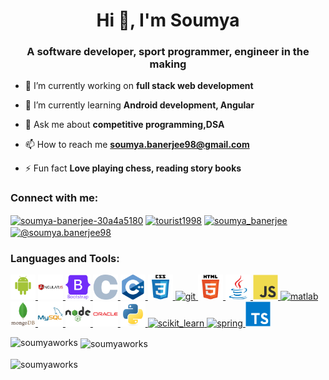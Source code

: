 <h1 align="center">Hi 👋, I'm Soumya</h1>
<h3 align="center">A software developer, sport programmer, engineer in the making</h3>

- 🔭 I’m currently working on **full stack web development**

- 🌱 I’m currently learning **Android development, Angular**

- 💬 Ask me about **competitive programming,DSA**

- 📫 How to reach me **soumya.banerjee98@gmail.com**

- ⚡ Fun fact **Love playing chess, reading story books**

<h3 align="left">Connect with me:</h3>
<p align="left">
<a href="https://linkedin.com/in/soumya-banerjee-30a4a5180" target="blank"><img align="center" src="https://cdn.jsdelivr.net/npm/simple-icons@v3/icons/linkedin.svg" alt="soumya-banerjee-30a4a5180" height="30" width="40" /></a>
<a href="https://www.codechef.com/users/tourist1998" target="blank"><img align="center" src="https://cdn.jsdelivr.net/npm/simple-icons@3.1.0/icons/codechef.svg" alt="tourist1998" height="30" width="40" /></a>
<a href="https://www.leetcode.com/soumya_banerjee" target="blank"><img align="center" src="https://cdn.jsdelivr.net/npm/simple-icons@v3/icons/leetcode.svg" alt="soumya_banerjee" height="30" width="40" /></a>
<a href="https://www.hackerearth.com/@soumya.banerjee98" target="blank"><img align="center" src="https://cdn.jsdelivr.net/npm/simple-icons@v3/icons/hackerearth.svg" alt="@soumya.banerjee98" height="30" width="40" /></a>
</p>

<h3 align="left">Languages and Tools:</h3>
<p align="left"> <a href="https://developer.android.com" target="_blank"> <img src="https://raw.githubusercontent.com/devicons/devicon/master/icons/android/android-original-wordmark.svg" alt="android" width="40" height="40"/> </a> <a href="https://angular.io" target="_blank"> <img src="https://raw.githubusercontent.com/devicons/devicon/master/icons/angularjs/angularjs-original-wordmark.svg" alt="angularjs" width="40" height="40"/> </a> <a href="https://getbootstrap.com" target="_blank"> <img src="https://raw.githubusercontent.com/devicons/devicon/master/icons/bootstrap/bootstrap-plain-wordmark.svg" alt="bootstrap" width="40" height="40"/> </a> <a href="https://www.cprogramming.com/" target="_blank"> <img src="https://raw.githubusercontent.com/devicons/devicon/master/icons/c/c-original.svg" alt="c" width="40" height="40"/> </a> <a href="https://www.w3schools.com/cpp/" target="_blank"> <img src="https://raw.githubusercontent.com/devicons/devicon/master/icons/cplusplus/cplusplus-original.svg" alt="cplusplus" width="40" height="40"/> </a> <a href="https://www.w3schools.com/css/" target="_blank"> <img src="https://raw.githubusercontent.com/devicons/devicon/master/icons/css3/css3-original-wordmark.svg" alt="css3" width="40" height="40"/> </a> <a href="https://git-scm.com/" target="_blank"> <img src="https://www.vectorlogo.zone/logos/git-scm/git-scm-icon.svg" alt="git" width="40" height="40"/> </a> <a href="https://www.w3.org/html/" target="_blank"> <img src="https://raw.githubusercontent.com/devicons/devicon/master/icons/html5/html5-original-wordmark.svg" alt="html5" width="40" height="40"/> </a> <a href="https://www.java.com" target="_blank"> <img src="https://raw.githubusercontent.com/devicons/devicon/master/icons/java/java-original.svg" alt="java" width="40" height="40"/> </a> <a href="https://developer.mozilla.org/en-US/docs/Web/JavaScript" target="_blank"> <img src="https://raw.githubusercontent.com/devicons/devicon/master/icons/javascript/javascript-original.svg" alt="javascript" width="40" height="40"/> </a> <a href="https://www.mathworks.com/" target="_blank"> <img src="https://raw.githubusercontent.com/simple-icons/simple-icons/master/icons/mathworks.svg" alt="matlab" width="40" height="40"/> </a> <a href="https://www.mongodb.com/" target="_blank"> <img src="https://raw.githubusercontent.com/devicons/devicon/master/icons/mongodb/mongodb-original-wordmark.svg" alt="mongodb" width="40" height="40"/> </a> <a href="https://www.mysql.com/" target="_blank"> <img src="https://raw.githubusercontent.com/devicons/devicon/master/icons/mysql/mysql-original-wordmark.svg" alt="mysql" width="40" height="40"/> </a> <a href="https://nodejs.org" target="_blank"> <img src="https://raw.githubusercontent.com/devicons/devicon/master/icons/nodejs/nodejs-original-wordmark.svg" alt="nodejs" width="40" height="40"/> </a> <a href="https://www.oracle.com/" target="_blank"> <img src="https://raw.githubusercontent.com/devicons/devicon/master/icons/oracle/oracle-original.svg" alt="oracle" width="40" height="40"/> </a> <a href="https://www.python.org" target="_blank"> <img src="https://raw.githubusercontent.com/devicons/devicon/master/icons/python/python-original.svg" alt="python" width="40" height="40"/> </a> <a href="https://scikit-learn.org/" target="_blank"> <img src="https://upload.wikimedia.org/wikipedia/commons/0/05/Scikit_learn_logo_small.svg" alt="scikit_learn" width="40" height="40"/> </a> <a href="https://spring.io/" target="_blank"> <img src="https://www.vectorlogo.zone/logos/springio/springio-icon.svg" alt="spring" width="40" height="40"/> </a> <a href="https://www.typescriptlang.org/" target="_blank"> <img src="https://raw.githubusercontent.com/devicons/devicon/master/icons/typescript/typescript-original.svg" alt="typescript" width="40" height="40"/> </a> </p>

<p><img align="left" src="https://github-readme-stats.vercel.app/api/top-langs?username=soumyaworks&show_icons=true&locale=en&layout=compact" alt="soumyaworks" /></p>

<p>&nbsp;<img align="center" src="https://github-readme-stats.vercel.app/api?username=soumyaworks&show_icons=true&locale=en" alt="soumyaworks" /></p>

<p><img align="center" src="https://github-readme-streak-stats.herokuapp.com/?user=soumyaworks&" alt="soumyaworks" /></p>
